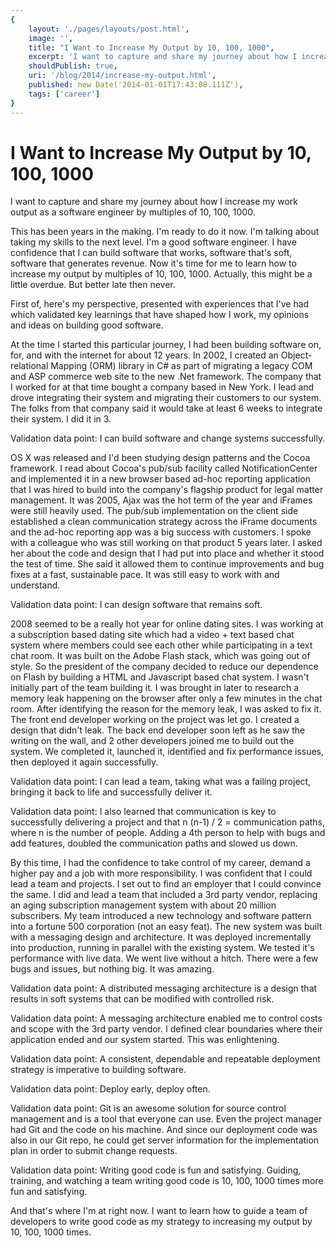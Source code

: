 ```yaml
---
{
    layout: './pages/layouts/post.html',
    image: '',
    title: "I Want to Increase My Output by 10, 100, 1000",
    excerpt: 'I want to capture and share my journey about how I increase my work output as a software engineer by multiples of 10, 100, 1000.',
    shouldPublish: true,
    uri: '/blog/2014/increase-my-output.html',
    published: new Date('2014-01-01T17:43:08.111Z'),
    tags: ['career']
}
---
```

# I Want to Increase My Output by 10, 100, 1000

I want to capture and share my journey about how I increase my work output as a software engineer by multiples of 10, 100, 1000.

This has been years in the making. I'm ready to do it now. I'm talking about taking my skills to the next level. I'm a good software engineer. I have confidence that I can build software that works, software that's soft, software that generates revenue. Now it's time for me to learn how to increase my output by multiples of 10, 100, 1000. Actually, this might be a little overdue. But better late then never.

First of, here's my perspective, presented with experiences that I've had which validated key learnings that have shaped how I work, my opinions and ideas on building good software.

At the time I started this particular journey, I had been building software on, for, and with the internet for about 12 years. In 2002, I created an Object-relational Mapping (ORM) library in C# as part of migrating a legacy COM and ASP commerce web site to the new .Net framework. The company that I worked for at that time bought a company based in New York. I lead and drove integrating their system and migrating their customers to our system. The folks from that company said it would take at least 6 weeks to integrate their system. I did it in 3.

Validation data point: I can build software and change systems successfully.

OS X was released and I'd been studying design patterns and the Cocoa framework. I read about Cocoa's pub/sub facility called NotificationCenter and implemented it in a new browser based ad-hoc reporting application that I was hired to build into the company's flagship product for legal matter management. It was 2005, Ajax was the hot term of the year and iFrames were still heavily used. The pub/sub implementation on the client side established a clean communication strategy across the iFrame documents and the ad-hoc reporting app was a big success with customers. I spoke with a colleague who was still working on that product 5 years later. I asked her about the code and design that I had put into place and whether it stood the test of time. She said it allowed them to continue improvements and bug fixes at a fast, sustainable pace. It was still easy to work with and understand.

Validation data point: I can design software that remains soft.

2008 seemed to be a really hot year for online dating sites. I was working at a subscription based dating site which had a video + text based chat system where members could see each other while participating in a text chat room. It was built on the Adobe Flash stack, which was going out of style. So the president of the company decided to reduce our dependence on Flash by building a HTML and Javascript based chat system. I wasn't initially part of the team building it. I was brought in later to research a memory leak happening on the browser after only a few minutes in the chat room. After identifying the reason for the memory leak, I was asked to fix it. The front end developer working on the project was let go. I created a design that didn't leak. The back end developer soon left as he saw the writing on the wall, and 2 other developers joined me to build out the system. We completed it, launched it, identified and fix performance issues, then deployed it again successfully.

Validation data point: I can lead a team, taking what was a failing project, bringing it back to life and successfully deliver it.

Validation data point: I also learned that communication is key to successfully delivering a project and that n (n-1) / 2 = communication paths, where n is the number of people. Adding a 4th person to help with bugs and add features, doubled the communication paths and slowed us down.

By this time, I had the confidence to take control of my career, demand a higher pay and a job with more responsibility. I was confident that I could lead a team and projects. I set out to find an employer that I could convince the same. I did and lead a team that included a 3rd party vendor, replacing an aging subscription management system with about 20 million subscribers. My team introduced a new technology and software pattern into a fortune 500 corporation (not an easy feat). The new system was built with a messaging design and architecture. It was deployed incrementally into production, running in parallel with the existing system. We tested it's performance with live data. We went live without a hitch. There were a few bugs and issues, but nothing big. It was amazing.

Validation data point: A distributed messaging architecture is a design that results in soft systems that can be modified with controlled risk.

Validation data point: A messaging architecture enabled me to control costs and scope with the 3rd party vendor. I defined clear boundaries where their application ended and our system started. This was enlightening.

Validation data point: A consistent, dependable and repeatable deployment strategy is imperative to building software.

Validation data point: Deploy early, deploy often.

Validation data point: Git is an awesome solution for source control management and is a tool that everyone can use. Even the project manager had Git and the code on his machine. And since our deployment code was also in our Git repo, he could get server information for the implementation plan in order to submit change requests.

Validation data point: Writing good code is fun and satisfying. Guiding, training, and watching a team writing good code is 10, 100, 1000 times more fun and satisfying.

And that's where I'm at right now. I want to learn how to guide a team of developers to write good code as my strategy to increasing my output by 10, 100, 1000 times.
